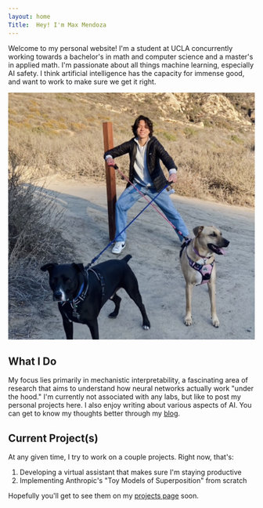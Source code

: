 ```yaml
---
layout: home
Title:  Hey! I'm Max Mendoza
---
```


Welcome to my personal website! I'm a student at UCLA concurrently working towards a bachelor's in math and computer science and a master's in applied math. I'm passionate about all things machine learning, especially AI safety. I think artificial intelligence has the capacity for immense good, and want to work to make sure we get it right.

<div class="profile-section">
    <img src="/assets/images/profile.jpg" alt="Max Mendoza" class="profile-photo">
</div>

## What I Do

My focus lies primarily in mechanistic interpretability, a fascinating area of research that aims to understand how neural networks actually work "under the hood." I'm currently not associated with any labs, but like to post my personal projects here. I also enjoy writing about various aspects of AI. You can get to know my thoughts better through my [blog](/blog).

## Current Project(s)

At any given time, I try to work on a couple projects. Right now, that's:

1. Developing a virtual assistant that makes sure I'm staying productive
2. Implementing Anthropic's "Toy Models of Superposition" from scratch

Hopefully you'll get to see them on my [projects page](/projects) soon.